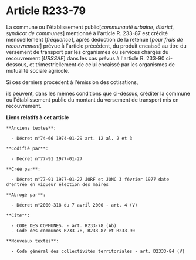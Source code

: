 # Article R233-79

La commune ou l'établissement public[*communauté urbaine, district, syndicat de communes*] mentionné à l'article R. 233-87
est crédité mensuellement [*fréquence*], après déduction de la retenue [*pour frais de recouvrement*] prévue à l'article
précédent, du produit encaissé au titre du versement de transport par les organismes ou services chargés du recouvrement
[*URSSAF*] dans les cas prévus à l'article R. 233-90 ci-dessous, et trimestriellement de celui encaissé par les organismes de
mutualité sociale agricole. 

Si ces derniers procèdent à l'émission des cotisations,

ils peuvent, dans les mêmes conditions que ci-dessus, créditer la commune ou l'établissement public du montant du versement
de transport mis en recouvrement.

**Liens relatifs à cet article**

	**Anciens textes**:

	  - Décret n°74-66 1974-01-29 art. 12 al. 2 et 3

	**Codifié par**:

	  - Décret n°77-91 1977-01-27

	**Créé par**:

	  - Décret n°77-91 1977-01-27 JORF et JONC 3 février 1977 date d'entrée en vigueur élection des maires

	**Abrogé par**:

	  - Décret n°2000-318 du 7 avril 2000 - art. 4 (V)

	**Cite**:

	  - CODE DES COMMUNES. - art. R233-78 (Ab)
	  - Code des communes R233-78, R233-87 et R233-90

	**Nouveaux textes**:

	  - Code général des collectivités territoriales - art. D2333-84 (V)
